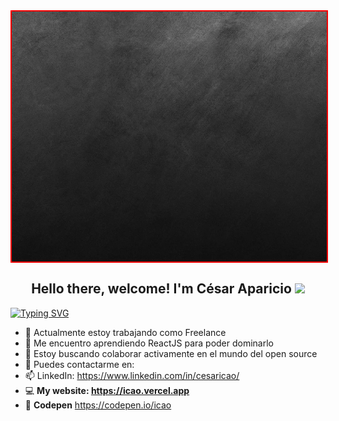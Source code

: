 <div style="width:100%;height:400px;border:2px solid red;">

  <img src="https://raw.githubusercontent.com/icao/icao.github.io/main/public/images/bg_home.webp" style="height:100%;width:100%;object-fit:cover" />

 </div>

  <!-- <img src="https://raw.githubusercontent.com/icao/icao.github.io/main/public/images/bg_home.webp" style="height:100%;width:100%;object-fit:cover" /> -->

 </div>

<h2 align="center" style="position:relative">
  Hello there, welcome!   I'm <strong>César Aparicio</strong>
  <img src="https://media.giphy.com/media/hvRJCLFzcasrR4ia7z/giphy.gif" width="28">
</h2>

<!-- https://readme-typing-svg.herokuapp.com/demo/ -->

[![Typing SVG](https://readme-typing-svg.herokuapp.com?font=Cascadia+Code&size=24&duration=5500&color=FF3366&center=true&vCenter=true&width=440&lines=I'm+Front+End+Developer;And+a+lover+of+web+design;Always+in+constant+learning;I+like+to+mix+design+with+technology)](https://git.io/typing-svg)

- 🔭 Actualmente estoy trabajando como Freelance
- 🌱 Me encuentro aprendiendo ReactJS para poder dominarlo
- 👯 Estoy buscando colaborar activamente en el mundo del open source
- 💬 Puedes contactarme en:
- 📫 LinkedIn: <https://www.linkedin.com/in/cesaricao/>
- 💻 **My website: <https://icao.vercel.app>**
- 🤯 **Codepen** <https://codepen.io/icao>

